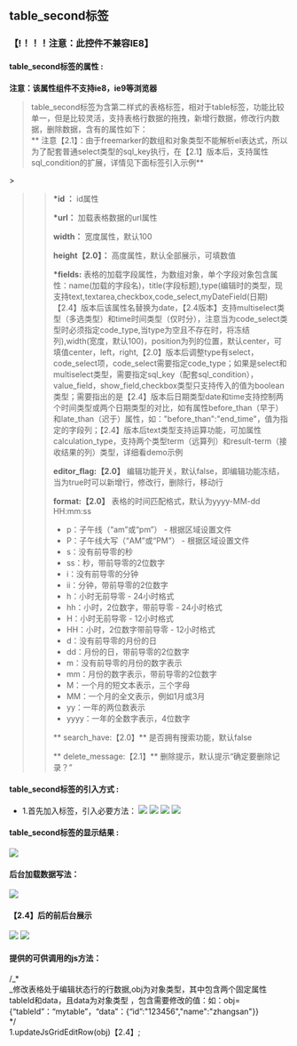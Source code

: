 ## table\_second**标签**

### 【!！！！注意：此控件不兼容IE8】

#### table\_second**标签的属性 :**

**注意：该属性组件不支持ie8，ie9等浏览器**

> table\_second标签为含第二样式的表格标签，相对于table标签，功能比较单一，但是比较灵活，支持表格行数据的拖拽，新增行数据，修改行内数据，删除数据，含有的属性如下：  
> ** 注意【2.1】：由于freemarker的数组和对象类型不能解析el表达式，所以为了配套普通select类型的sql\_key执行，在【2.1】版本后，支持属性sql\_condition的扩展，详情见下面标签引入示例**

&gt;

> > **\*id ：** id属性
> >
> > **\*url：** 加载表格数据的url属性
> >
> > **width：** 宽度属性，默认100
> >
> > **height【2.0】：** 高度属性，默认全部展示，可填数值
> >
> > **\*fields:** 表格的加载字段属性，为数组对象，单个字段对象包含属性：name\(加载的字段名\)，title\(字段标题\),type\(编辑时的类型，现支持text,textarea,checkbox,code\_select,myDateField\(日期\)【2.4】版本后该属性名替换为date，【2.4版本】支持multiselect类型（多选类型）和time时间类型（仅时分），注意当为code\_select类型时必须指定code\_type,当type为空且不存在时，将冻结列\),width\(宽度，默认100\)，position为列的位置，默认center，可填值center，left，right,【2.0】版本后调整type有select，code\_select项，code\_select需要指定code\_type；如果是select和multiselect类型，需要指定sql\_key（配套sql\_condition），value\_field，show\_field,checkbox类型只支持传入的值为boolean类型；需要指出的是【2.4】版本后日期类型date和time支持控制两个时间类型或两个日期类型的对比，如有属性before_than（早于）和late_than（迟于）属性，如："before_than":"end_time"，值为指定的字段列；【2.4】版本后text类型支持运算功能，可加属性calculation_type，支持两个类型term（远算列）和result-term（接收结果的列）类型，详细看demo示例
> >
> > **editor\_flag:【2.0】** 编辑功能开关，默认false，即编辑功能冻结，当为true时可以新增行，修改行，删除行，移动行
> >
> > **format:【2.0】** 表格的时间匹配格式，默认为yyyy-MM-dd HH:mm:ss
> >
> > * p：子午线（“am”或“pm”） - 根据区域设置文件
> > * P：子午线大写（“AM”或“PM”） - 根据区域设置文件
> > * s：没有前导零的秒
> > * ss：秒，带前导零的2位数字
> > * i：没有前导零的分钟
> > * ii：分钟，带前导零的2位数字
> > * h：小时无前导零 - 24小时格式
> > * hh：小时，2位数字，带前导零 - 24小时格式
> > * H：小时无前导零 - 12小时格式
> > * HH：小时，2位数字带前导零 - 12小时格式
> > * d：没有前导零的月份的日
> > * dd：月份的日，带前导零的2位数字
> > * m：没有前导零的月份的数字表示
> > * mm：月份的数字表示，带前导零的2位数字
> > * M：一个月的短文本表示，三个字母
> > * MM：一个月的全文表示，例如1月或3月
> > * yy：一年的两位数表示
> > * yyyy：一年的全数字表示，4位数字
> >
> > ** search\_have:【2.0】** 是否拥有搜索功能，默认false
> >
> > ** delete\_message:【2.1】** 删除提示，默认提示“确定要删除记录？”

#### table\_second标签的引入方式 :

* 1.首先加入标签，引入必要方法：
  ![](/assets/table_second9.png)
  ![](/assets/table_second10.png)
  ![](/assets/table_second2.png)
  ![](/assets/table_second3.png)

#### table\_second标签的显示结果 :

![](/assets/table_second11.png)

#### 后台加载数据写法：

![](/assets/table_second5.png)

#### 【2.4】后的前后台展示
![](/assets/table_second.png)
![](/assets/table_second12.png)


#### 提供的可供调用的js方法：

/_\*        
_修改表格处于编辑状态行的行数据,obj为对象类型，其中包含两个固定属性tableId和data，且data为对象类型 ，包含需要修改的值：如：obj={“tableId”：“mytable”，“data”：{“id”:"123456","name":"zhangsan"}}  
\*/  
1.updateJsGridEditRow\(obj\)【2.4】;

